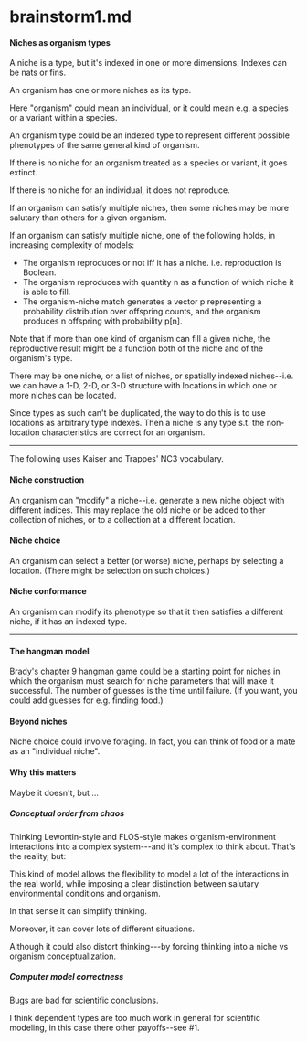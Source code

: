 brainstorm1.md
===

#### Niches as organism types

A niche is a type, but it's indexed in one or more dimensions.
Indexes can be nats or fins.

An organism has one or more niches as its type.

Here "organism" could mean an individual, or it could mean e.g. a
species or a variant within a species.

An organism type could be an indexed type to represent different
possible phenotypes of the same general kind of organism.

If there is no niche for an organism treated as a species or
variant, it goes extinct.

If there is no niche for an individual, it does not reproduce.

If an organism can satisfy multiple niches, then some niches may
be more salutary than others for a given organism.

If an organism can satisfy multiple niche, one of the following
holds, in increasing complexity of models:

* The organism reproduces or not iff it has a niche. i.e. reproduction
  is Boolean.
* The organism reproduces with quantity n as a function of which niche
  it is able to fill.
* The organism-niche match generates a vector p representing a
  probability distribution over offspring counts, and the organism
  produces n offspring with probability p[n].

Note that if more than one kind of organism can fill a given
niche, the reproductive result might be a function both of the niche
and of the organism's type.

There may be one niche, or a list of niches, or spatially indexed
niches--i.e. we can have a 1-D, 2-D, or 3-D structure with
locations in which one or more niches can be located.  

Since types as such can't be duplicated, the way to do this is to
use locations as arbitrary type indexes.  Then a niche is any type s.t. the
non-location characteristics are correct for an organism.

---

The following uses Kaiser and Trappes' NC3 vocabulary.

#### Niche construction

An organism can "modify" a niche--i.e. generate a new niche
object with different indices.  This may replace the old niche or
be added to ther collection of niches, or to a collection at a
different location.

#### Niche choice

An organism can select a better (or worse) niche, perhaps by selecting a
location.  (There might be selection on such choices.)

#### Niche conformance

An organism can modify its phenotype so that it then satisfies a
different niche, if it has an indexed type.

---

#### The hangman model

Brady's chapter 9 hangman game could be a starting point for niches in
which the organism must search for niche parameters that will make it
successful.  The number of guesses is the time until failure.  (If you
want, you could add guesses for e.g. finding food.)

#### Beyond niches

Niche choice could involve foraging.  In fact, you can think of food or a
mate as an "individual niche".

#### Why this matters

Maybe it doesn't, but ...

##### Conceptual order from chaos

Thinking Lewontin-style and FLOS-style makes organism-environment
interactions into a complex system---and it's complex to think about.
That's the reality, but:

This kind of model allows the flexibility to model a lot of the
interactions in the real world, while imposing a clear
distinction between salutary environmental conditions and
organism.

In that sense it can simplify thinking.  

Moreover, it can cover lots of different situations.

Although it could also distort thinking---by forcing thinking into
a niche vs organism conceptualization.

##### Computer model correctness

Bugs are bad for scientific conclusions.

I think dependent types are too much work in general for
scientific modeling, in this case there other payoffs--see #1.

